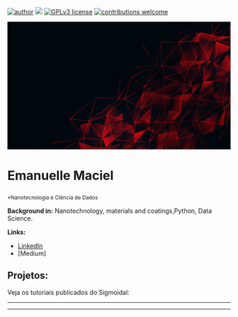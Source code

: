 [![author](https://img.shields.io/badge/author-emanuellemac-red.svg)](https://www.linkedin.com/in/emanuelle-maciel-pinto-790a14153/) [![](https://img.shields.io/badge/python-3.7+-blue.svg)](https://www.python.org/downloads/release/python-365/) [![GPLv3 license](https://img.shields.io/badge/License-GPLv3-blue.svg)](http://perso.crans.org/besson/LICENSE.html) [![contributions welcome](https://img.shields.io/badge/contributions-welcome-brightgreen.svg?style=flat)](https://github.com/carlosfab/data_science/issues)

<p align="center">
  <img src="20215.jpg" >
</p>

# Emanuelle Maciel
<sub>*Nanotecnologia e Ciência de Dados</sub>



**Background in:** Nanotechnology, materials and coatings,Python, Data Science.

**Links:**

* [LinkedIn](https://www.linkedin.com/in/emanuelle-maciel-pinto-790a14153/)
* [Medium]


## Projetos:
Veja os tutoriais publicados do Sigmoidal:

* **
---




